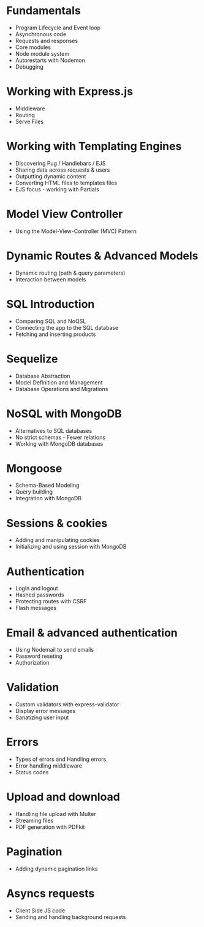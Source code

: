 # Fundamentals

- Program Lifecycle and Event loop
- Asynchronous code
- Requests and responses
- Core modules
- Node module system
- Autorestarts with Nodemon
- Debugging

# Working with Express.js

- Middleware
- Routing
- Serve Files

# Working with Templating Engines

- Discovering Pug / Handlebars / EJS
- Sharing data across requests & users
- Outputting dynamic content
- Converting HTML files to templates files
- EJS focus - working with Partials

# Model View Controller

- Using the Model-View-Controller (MVC) Pattern

# Dynamic Routes & Advanced Models

- Dynamic routing (path & query parameters)
- Interaction between models

# SQL Introduction

- Comparing SQL and NoQSL
- Connecting the app to the SQL database
- Fetching and inserting products

# Sequelize

- Database Abstraction
- Model Definition and Management
- Database Operations and Migrations

# NoSQL with MongoDB

- Alternatives to SQL databases
- No strict schemas - Fewer relations
- Working with MongoDB databases

# Mongoose

- Schema-Based Modeling
- Query building
- Integration with MongoDB

# Sessions & cookies

- Adding and manipulating cookies
- Initializing and using session with MongoDB

# Authentication

- Login and logout
- Hashed passwords
- Protecting routes with CSRF
- Flash messages

# Email & advanced authentication

- Using Nodemail to send emails
- Password reseting
- Authorization

# Validation

- Custom validators with express-validator
- Display error messages
- Sanatizing user input

# Errors

- Types of errors and Handling errors
- Error handling middleware
- Status codes

# Upload and download

- Handling file upload with Multer
- Streaming files
- PDF generation with PDFkit

# Pagination

- Adding dynamic pagination links

# Asyncs requests

- Client Side JS code
- Sending and handling background requests
